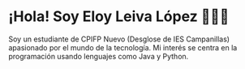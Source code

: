 # ¡Hola! Soy Eloy Leiva López 👋🧑‍💻

Soy un estudiante de CPIFP Nuevo (Desglose de IES Campanillas) apasionado por el mundo de la tecnología.  Mi interés se centra en la programación usando lenguajes como Java y Python.
